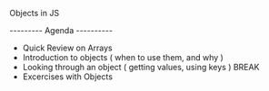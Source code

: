Objects in JS


--------- Agenda ----------
 - Quick Review on Arrays
 - Introduction to objects ( when to use them, and why )
 - Looking through an object ( getting values, using keys )
 BREAK 
 - Excercises with Objects
 